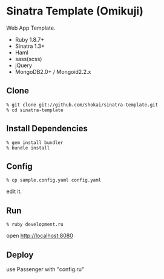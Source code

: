 Sinatra Template (Omikuji)
==========================
Web App Template.

* Ruby 1.8.7+
* Sinatra 1.3+
* Haml
* sass(scss)
* jQuery
* MongoDB2.0+ / Mongoid2.2.x


Clone
-----

    % git clone git://github.com/shokai/sinatra-template.git
    % cd sinatra-template


Install Dependencies
--------------------

    % gem install bundler
    % bundle install


Config
------

    % cp sample.config.yaml config.yaml

edit it.


Run
---

    % ruby development.ru

open [http://localhost:8080](http://localhost:8080)


Deploy
------
use Passenger with "config.ru"


